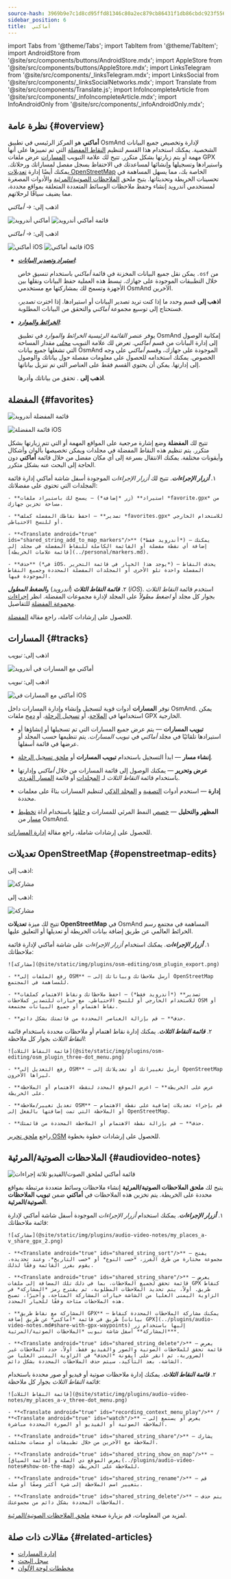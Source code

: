 ```yaml
---
source-hash: 3969b9e7c1d8cd95ffd81346c80a2ec879cb86431f1db86cbdc923f556504f94
sidebar_position: 6
title:  أماكني
---
```


import Tabs from '@theme/Tabs';
import TabItem from '@theme/TabItem';
import AndroidStore from '@site/src/components/buttons/AndroidStore.mdx';
import AppleStore from '@site/src/components/buttons/AppleStore.mdx';
import LinksTelegram from '@site/src/components/_linksTelegram.mdx';
import LinksSocial from '@site/src/components/_linksSocialNetworks.mdx';
import Translate from '@site/src/components/Translate.js';
import InfoIncompleteArticle from '@site/src/components/_infoIncompleteArticle.mdx';
import InfoAndroidOnly from '@site/src/components/_infoAndroidOnly.mdx';

<InfoIncompleteArticle/>

## نظرة عامة {#overview}

**أماكني** هو المركز الرئيسي في تطبيق OsmAnd لإدارة وتخصيص جميع البيانات الشخصية. يمكنك استخدام هذا القسم لتنظيم [النقاط المفضلة](#favorites) التي تم تمييزها على أنها مهمة أو يتم زيارتها بشكل متكرر. تتيح لك علامة التبويب [المسارات](#tracks) عرض ملفات GPX واستيرادها وتسجيلها وإنشائها لمساعدتك في الاحتفاظ بسجل مفصل لمساراتك ورحلاتك. يمكنك أيضًا إدارة [تعديلات OpenStreetMap](#openstreetmap-edits) الخاصة بك، مما يسهل المساهمة في تحسينات الخريطة وتحديثاتها. يتيح ملحق [الملاحظات الصوتية/المرئية](#audiovideo-notes) والأدوات المصغرة لمستخدمي أندرويد إنشاء وحفظ ملاحظات الوسائط المتعددة المتعلقة بمواقع محددة، مما يضيف سياقًا لرحلاتهم.

<Tabs groupId="operating-systems" queryString="current-os">

<TabItem value="android" label="Android">

اذهب إلى: *<Translate android="true" ids="shared_string_menu"/> → أماكني*  

![أماكني أندرويد](@site/static/img/personal/my_places_android.png) ![قائمة أماكني أندرويد](@site/static/img/personal/my_places_menu_android.png)

</TabItem>

<TabItem value="ios" label="iOS">

اذهب إلى: *<Translate android="true" ids="shared_string_menu"/> → أماكني*  

![أماكني iOS](@site/static/img/personal/my_places_ios.png)  ![قائمة أماكني iOS](@site/static/img/personal/my_places_menu_ios.png)

</TabItem>

</Tabs>

- [***استيراد وتصدير البيانات***](../personal/import-export.md):  

    يمكن نقل جميع البيانات المخزنة في قائمة *أماكني* باستخدام تنسيق خاص `.osf` من خلال التطبيقات الموجودة على جهازك. تبسط هذه العملية حفظ البيانات ونقلها بين الأجهزة وتسمح لك بمشاركتها مع مستخدمي OsmAnd الآخرين.  

    **اذهب إلى** قسم *<Translate android="true" ids="shared_string_menu,shared_string_settings"/>* وحدد ما إذا كنت تريد تصدير البيانات أو استيرادها. إذا اخترت *تصدير*، فستحتاج إلى توسيع مجموعة *أماكني* والتحقق من البيانات المطلوبة.

- [***الخرائط والموارد***](../personal/maps-resources.md):  

    يوفر عنصر *القائمة الرئيسية* *الخرائط والموارد* في تطبيق OsmAnd إمكانية الوصول إلى إدارة البيانات من قسم *أماكني*. تعرض لك علامة التبويب [*محلي*](../personal/maps-resources.md#local-menu) مقدار المساحة التي تشغلها جميع بيانات OsmAnd الموجودة على جهازك، وقسم *أماكني* على وجه الخصوص. يمكنك استخدامه للحصول على معلومات مفصلة حول بياناتك والوصول إلى إدارتها. يمكن أن يحتوي القسم فقط على العناصر التي تم تنزيل بياناتها.  

    **اذهب إلى** *<Translate android="true" ids="shared_string_menu,maps_and_resources,download_tab_local"/>*. تحقق من بياناتك وأدرها.


## المفضلة {#favorites}

<Tabs groupId="operating-systems" queryString="current-os">

<TabItem value="android" label="Android">

![قائمة المفضلة أندرويد](@site/static/img/personal/favorites_menu_android.png)

</TabItem>

<TabItem value="ios" label="iOS">

![قائمة المفضلة iOS](@site/static/img/personal/favorites_menu_tab_ios.png)

</TabItem>

</Tabs>

تتيح لك **المفضلة** وضع إشارة مرجعية على المواقع المهمة أو التي تتم زيارتها بشكل متكرر. يتم تنظيم هذه النقاط المفضلة في مجلدات ويمكن تخصيصها بألوان وأشكال وأيقونات مختلفة. يمكنك الانتقال بسرعة إلى أي مكان مفضل من خلال قائمة **أماكني** دون الحاجة إلى البحث عنه بشكل متكرر.


١. ***أزرار الإجراءات***. تتيح لك *أزرار الإجراءات* الموجودة أسفل شاشة أماكني إدارة قائمة المجلدات التي تحتوي على مفضلاتك:  

    - **استيراد** (زر *إضافة*) — يسمح لك باستيراد ملفات *favorite.gpx* من مساحة تخزين جهازك.

    - **تصدير** — احفظ نقاطك المفضلة كملف *favorites.gpx* للاستخدام الخارجي أو للنسخ الاحتياطي.

    - **<Translate android="true" ids="shared_string_add_to_map_markers"/>** (*أندرويد فقط*) — يمكنك إضافة أي نقطة مفضلة أو القائمة الكاملة للنقاط المفضلة في مجلد إلى [قائمة علامات الخريطة](../personal/markers.md).

    - **حذف** (*في iOS، يوجد هذا الخيار في قائمة التحرير*) — يحذف النقاط المفضلة واحدة تلو الأخرى أو المجلدات المفضلة المحددة وجميع النقاط الموجودة فيها.

٢. ***قائمة النقاط الثلاث*** (*أندرويد*) و***الضغط المطول*** (*iOS*). استخدم قائمة *النقاط الثلاث* بجوار كل مجلد أو *اضغط مطولاً* على المجلد لإدارة مجموعات المفضلة. انظر [إجراءات مجموعة المفضلة](../personal/favorites.md#favorite-group-actions) للتفاصيل.  


للحصول على إرشادات كاملة، راجع مقالة [المفضلة](../personal/favorites.md).


## المسارات {#tracks}

<Tabs groupId="operating-systems" queryString="current-os">

<TabItem value="android" label="Android">

اذهب إلى: *تبويب <Translate android="true" ids="shared_string_menu,shared_string_my_places,shared_string_gpx_files"/>*

![أماكني مع المسارات في أندرويد](@site/static/img/personal/tracks/view_all_tracks_andr.png)

</TabItem>

<TabItem value="ios" label="iOS">

اذهب إلى: *تبويب <Translate ios="true" ids="shared_string_menu,shared_string_my_places,shared_string_gpx_tracks"/>*

![أماكني مع المسارات في iOS](@site/static/img/personal/tracks/my_places_tracks_menu_1_ios.png)

</TabItem>

</Tabs>

توفر **المسارات** أدوات قوية لتسجيل وإنشاء وإدارة المسارات داخل OsmAnd. يمكن استخدامها في [الملاحة](../navigation/setup/gpx-navigation.md)، أو [تسجيل الرحلة](../plugins/trip-recording.md)، أو [دمج](../personal/tracks/manage-tracks.md#import) ملفات GPX الخارجية.

- **تبويب المسارات** — يتم عرض جميع المسارات التي تم تسجيلها أو إنشاؤها أو استيرادها تلقائيًا في مجلد *أماكني* في تبويب *المسارات*. يتم تنظيمها حسب المجلد أو عرضها في قائمة أسفلها.

- **إنشاء مسار** — ابدأ التسجيل باستخدام **تبويب المسارات** أو [ملحق تسجيل الرحلة](../plugins/trip-recording.md).

- **عرض وتحرير** — يمكنك الوصول إلى قائمة المسارات من خلال *أماكني* وإدارتها باستخدام قائمة *النقاط الثلاث* لـ [المجلدات](../personal/tracks/manage-tracks.md#track-folder) أو قائمة [المسار الفردي](../personal/tracks/manage-tracks.md#search).

- **إدارة** — استخدم أدوات [التصفية](../personal/tracks/smart-folder.md#available-filters) و [المجلد الذكي](../personal/tracks/smart-folder.md#smart-folder) لتنظيم المسارات بناءً على معلمات محددة.

- **المظهر والتحليل** — [خصص](../map/tracks/appearance.md) النمط المرئي للمسارات و [حللها](../map/tracks/index.md#analyze-track-on-map) باستخدام أداة [تخطيط مسار](../plan-route/create-route.md) من OsmAnd.

للحصول على إرشادات شاملة، راجع مقالة [إدارة المسارات](../personal/tracks/manage-tracks.md).


## تعديلات OpenStreetMap {#openstreetmap-edits}

<Tabs groupId="operating-systems" queryString="current-os">

<TabItem value="android" label="Android">

اذهب إلى: *<Translate android="true" ids="shared_string_menu,shared_string_my_places,osm_edits"/>*

![مشاركة](@site/static/img/plugins/osm-editing/my_places_osm.png)

</TabItem>

<TabItem value="ios" label="iOS">

اذهب إلى: *<Translate android="true" ids="shared_string_menu,shared_string_my_places,osm_edits"/>*

![مشاركة](@site/static/img/plugins/osm-editing/my_places_osm.png)

</TabItem>

</Tabs>

تتيح لك ميزة **تعديلات OpenStreetMap** في OsmAnd المساهمة في مجتمع رسم الخرائط العالمي عن طريق إضافة بيانات الخريطة أو تعديلها أو التعليق عليها.

١. ***أزرار الإجراءات***. يمكنك استخدام *أزرار الإجراءات* على شاشة أماكني لإدارة قائمة ملاحظاتك:  

    ![مشاركة](@site/static/img/plugins/osm-editing/osm_plugin_export.png)

    - **رفع الملفات إلى OSM** — أرسل ملاحظاتك وبياناتك إلى OpenStreetMap للمساهمة في المجتمع.

    - **تصدير** (*أندرويد فقط*) — احفظ ملاحظاتك ونقاط الاهتمام كملفات للاستخدام الخارجي أو للنسخ الاحتياطي، مع خيارات للتصدير كملاحظات OSM أو نقاط اهتمام أو جميع البيانات مجتمعة.

    - **حذف** — قم بإزالة العناصر المحددة من قائمتك بشكل دائم.


٢. ***قائمة النقاط الثلاث***. يمكنك إدارة نقاط اهتمام أو ملاحظات محددة باستخدام قائمة *النقاط الثلاث* بجوار كل ملاحظة:  

    ![قائمة النقاط الثلاث](@site/static/img/plugins/osm-editing/osm_plugin_three-dot_menu.png)

    - **رفع التعديل إلى OSM** — أرسل تغييراتك أو تعديلاتك إلى OpenStreetMap ليراها الآخرون.

    - **عرض على الخريطة** — اعرض الموقع المحدد لنقطة الاهتمام أو الملاحظة على الخريطة.

    - **تعديل تغيير/ملاحظة OSM** — قم بإجراء تعديلات إضافية على نقطة الاهتمام أو الملاحظة التي تمت إضافتها بالفعل إلى OpenStreetMap.

    - **حذف** — قم بإزالة نقطة الاهتمام أو الملاحظة المحددة من قائمتك.

راجع [ملحق تحرير OSM](../plugins/osm-editing.md) للحصول على إرشادات خطوة بخطوة.


## الملاحظات الصوتية/المرئية {#audiovideo-notes}

<InfoAndroidOnly />

*<Translate android="true" ids="shared_string_menu,shared_string_my_places,notes"/>*

![قائمة أماكني لملحق الصوت/الفيديو ثلاثة إجراءات](@site/static/img/plugins/audio-video-notes/my_places_a-v_notes.png)  

يتيح لك **ملحق الملاحظات الصوتية/المرئية** إنشاء ملاحظات وسائط متعددة مرتبطة بمواقع محددة على الخريطة. يتم تخزين هذه الملاحظات في **أماكني** ضمن **تبويب الملاحظات الصوتية/المرئية**.

١. ***أزرار الإجراءات***. يمكنك استخدام *أزرار الإجراءات* الموجودة أسفل شاشة أماكني لإدارة قائمة ملاحظاتك:  

    ![مشاركة](@site/static/img/plugins/audio-video-notes/my_places_a-v_share_gpx_2.png)

    - **<Translate android="true" ids="shared_string_sort"/>** — يفتح مجموعة مختارة من طرق الفرز، *حسب النوع* أو *حسب التاريخ*، وعند تحديده، يقوم بفرز القائمة وفقًا لذلك.

    - **<Translate android="true" ids="shared_string_share"/>** — يعرض قائمة تحقق لجميع الملاحظات، بما في ذلك تلك المضافة إلى ملفات GPX كنقاط طريق. أولاً، يتم تحديد الملاحظات المطلوبة، ثم يقترح رمز *المشاركة* في الزاوية اليمنى العليا من الشاشة خيارات المشاركة المتاحة، وأخيرًا، تصبح هذه الملاحظات متاحة وفقًا للخيار المحدد.

    - **المشاركة مع نقاط طريق GPX** — يمكنك مشاركة الملاحظات المحددة كنقاط طريق في قائمة *أماكني* عن طريق إضافة [بيانات GPX](../plugins/audio-video-notes.md#share-with-gpx-waypoints) إليها باستخدام زر **المشاركة** أسفل شاشة تبويب *الملاحظات الصوتية/المرئية*.

    - **<Translate android="true" ids="shared_string_delete"/>** — يعرض قائمة تحقق للملاحظات الصوتية والصور والفيديو فقط. أولاً، حدد الملاحظات غير الضرورية، ثم انقر على أيقونة *الحذف* في الزاوية اليمنى العليا من الشاشة، بعد التأكيد، سيتم حذف الملاحظات المحددة بشكل دائم.


٢. ***قائمة النقاط الثلاث***. يمكنك إدارة ملاحظات صوتية أو فيديو أو صور محددة باستخدام قائمة *النقاط الثلاث* بجوار كل ملاحظة:  

    ![قائمة النقاط الثلاث](@site/static/img/plugins/audio-video-notes/my_places_a-v_three-dot_menu.png)

    - **<Translate android="true" ids="recording_context_menu_play"/>** / **<Translate android="true" ids="watch"/>** — يعرض أو يستمع إلى الملاحظة الصوتية أو الفيديو أو الصورة المحددة مباشرة.

    - **<Translate android="true" ids="shared_string_share"/>** — يشارك الملاحظة مع الآخرين من خلال تطبيقات أو منصات مختلفة.

    - **<Translate android="true" ids="shared_string_show_on_map"/>** — يعرض الموقع ذي الصلة و [قائمة السياق](../plugins/audio-video-notes#show-on-the-map) للملاحظة على الخريطة.

    - **<Translate android="true" ids="shared_string_rename"/>** — قم بتغيير اسم الملاحظة إلى شيء أكثر وصفًا أو صلة.

    - **<Translate android="true" ids="shared_string_delete"/>** — يتم حذف الملاحظات المحددة بشكل دائم من مجموعتك.

لمزيد من المعلومات، قم بزيارة صفحة [ملحق الملاحظات الصوتية/المرئية](../plugins/audio-video-notes.md).


<!--
### Share with GPX Waypoints {#share-with-gpx-waypoints}

![Share](@site/static/img/plugins/audio-video-notes/my_places_a-v_share_gpx.png)

You can share the notes selected as waypoints in the *My Places* menu by adding [GPX data](../plugins/audio-video-notes.md#share-with-gpx-waypoints) to them using the **Share** button at the bottom of the *A/V notes* tab screen.

### Manage Single Note {#manage-single-note}

![Three-dot menu](@site/static/img/plugins/audio-video-notes/my_places_a-v_three-dot_menu.png)

You can manage specific audio, video, or photo notes using the **three-dot menu** next to each note:

- **<Translate android="true" ids="recording_context_menu_play"/>** / **<Translate android="true" ids="watch"/>**. Views or listens to the selected audio, video, or photo note directly.
- **<Translate android="true" ids="shared_string_share"/>**. Shares the note with others through various apps or platforms.
- **<Translate android="true" ids="shared_string_show_on_map"/>**. Displays the related location and [Context menu](../plugins/audio-video-notes#actions-in-map-context-menu) of the note on the map.
- **<Translate android="true" ids="shared_string_rename"/>**. Change the name of the note to something more descriptive or relevant.
- **<Translate android="true" ids="shared_string_delete"/>**. Selected notes are permanently deleted from your collection.
-->

## مقالات ذات صلة {#related-articles}

- [إدارة المسارات](../personal/tracks/manage-tracks.md#import--export-track)
- [سجل البحث](../search/search-history.md#export-and-share)
- [مخططات لوحة الألوان](../personal/color-palette-schemes.md)